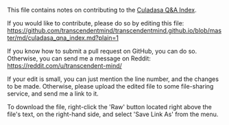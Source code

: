 This file contains notes on contributing to the [Culadasa Q&A Index](https://transcendentmind.github.io/html/culadasa_qna_index.html).

If you would like to contribute, please do so by editing this file: https://github.com/transcendentmind/transcendentmind.github.io/blob/master/md/culadasa_qna_index.md?plain=1

If you know how to submit a pull request on GitHub, you can do so. Otherwise, you can send me a message on Reddit: https://reddit.com/u/transcendent-mind/

If your edit is small, you can just mention the line number, and the changes to be made. Otherwise, please upload the edited file to some file-sharing service, and send me a link to it.

To download the file, right-click the 'Raw' button located right above the file's text, on the right-hand side, and select 'Save Link As' from the menu.
